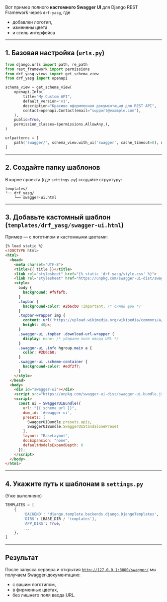 Вот пример полного **кастомного Swagger UI** для Django REST Framework через `drf-yasg`, где 

* добавлен логотип, 
* изменены цвета 
* и стиль интерфейса

---

## 1. Базовая настройка (`urls.py`)

```python
from django.urls import path, re_path
from rest_framework import permissions
from drf_yasg.views import get_schema_view
from drf_yasg import openapi

schema_view = get_schema_view(
    openapi.Info(
        title="My Custom API",
        default_version='v1',
        description="Красиво оформленная документация для REST API",
        contact=openapi.Contact(email="support@example.com"),
    ),
    public=True,
    permission_classes=(permissions.AllowAny,),
)

urlpatterns = [
    path('swagger/', schema_view.with_ui('swagger', cache_timeout=0), name='schema-swagger-ui'),
]
```

---

## 2. Создайте папку шаблонов

В корне проекта (где `settings.py`) создайте структуру:

```
templates/
└── drf_yasg/
    └── swagger-ui.html
```

---

## 3. Добавьте кастомный шаблон (`templates/drf_yasg/swagger-ui.html`)

Пример — с логотипом и кастомными цветами:

```html
{% load static %}
<!DOCTYPE html>
<html>
  <head>
    <meta charset="UTF-8">
    <title>{{ title }}</title>
    <link rel="stylesheet" href="{% static 'drf-yasg/style.css' %}">
    <link rel="stylesheet" href="https://unpkg.com/swagger-ui-dist/swagger-ui.css">
    <style>
      body {
        background: #f9fafb;
      }
      .topbar {
        background-color: #2b6cb0 !important; /* синий фон */
      }
      .topbar-wrapper img {
        content: url('https://upload.wikimedia.org/wikipedia/commons/a/a7/React-icon.svg'); /* пример логотипа */
        height: 40px;
      }
      .swagger-ui .topbar .download-url-wrapper {
        display: none; /* убираем поле ввода URL */
      }
      .swagger-ui .info hgroup.main a {
        color: #2b6cb0;
      }
      .swagger-ui .scheme-container {
        background-color: #edf2f7;
      }
    </style>
  </head>
  <body>
    <div id="swagger-ui"></div>
    <script src="https://unpkg.com/swagger-ui-dist/swagger-ui-bundle.js"></script>
    <script>
      const ui = SwaggerUIBundle({
        url: "{{ schema_url }}",
        dom_id: '#swagger-ui',
        presets: [
          SwaggerUIBundle.presets.apis,
          SwaggerUIBundle.SwaggerUIStandalonePreset
        ],
        layout: "BaseLayout",
        docExpansion: "none",
        defaultModelsExpandDepth: 0
      });
    </script>
  </body>
</html>
```

---

## 4. Укажите путь к шаблонам в `settings.py`

(Уже выполнено)

```python
TEMPLATES = [
    {
        'BACKEND': 'django.template.backends.django.DjangoTemplates',
        'DIRS': [BASE_DIR / 'templates'],
        'APP_DIRS': True,
        ...
    },
]
```

---

## Результат

После запуска сервера и открытия
[`http://127.0.0.1:8000/swagger/`](http://127.0.0.1:8000/swagger/)
мы получаем Swagger-документацию:

* с вашим логотипом,
* в фирменных цветах,
* без лишнего поля ввода URL.


